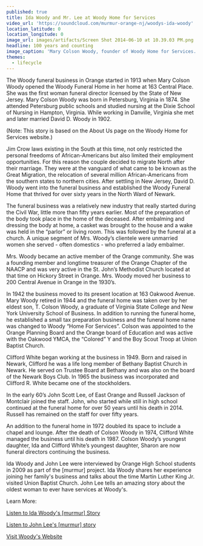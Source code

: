 ```yaml
---
published: true
title: Ida Woody and Mr. Lee at Woody Home for Services
video_url: 'https://soundcloud.com/murmur-orange-nj/woodys-ida-woody'
location_latitude: 0
location_longitude: 0
image_url: images/artifacts/Screen Shot 2014-06-10 at 10.39.03 PM.png
headline: 100 years and counting
image_caption: 'Mary Colson Woody, founder of Woody Home for Services.'
themes:
  - lifecycle
---
```


The Woody funeral business in Orange started in 1913 when Mary Colson Woody opened the Woody Funeral Home in her home at 163 Central Place. She was the first woman funeral director licensed by the State of New Jersey. Mary Colson Woody was born in Petersburg, Virginia in 1874. She attended Petersburg public schools and studied nursing at the Dixie School of Nursing in Hampton, Virginia. While working in Danville, Virginia she met and later married David D. Woody in 1902. 

(Note: This story is based on the About Us page on the Woody Home for Services website.)
 
Jim Crow laws existing in the South at this time, not only restricted the personal freedoms of African-Americans but also limited their employment opportunities. For this reason the couple decided to migrate North after their marriage. They were at the vanguard of what came to be known as the Great Migration, the relocation of several million African-Americans from the southern states to northern cities. After settling in New Jersey, David D. Woody went into the funeral business and established the Woody Funeral Home that thrived for over sixty years in the North Ward of Newark.
 
The funeral business was a relatively new industry that really started during the Civil War, little more than fifty years earlier. Most of the preparation of the body took place in the home of the deceased. After embalming and dressing the body at home, a casket was brought to the house and a wake was held in the “parlor” or living room. This was followed by the funeral at a church. A unique segment of Mrs. Woody’s clientele were unmarried women she served - often domestics - who preferred a lady embalmer.
 
Mrs. Woody became an active member of the Orange community. She was a founding member and longtime treasurer of the Orange Chapter of the NAACP and was very active in the St. John’s Methodist Church located at that time on Hickory Street in Orange. Mrs. Woody moved her business to 200 Central Avenue in Orange in the 1930’s.
 
 In 1942 the business moved to its present location at 163 Oakwood Avenue. Mary Woody retired in 1944 and the funeral home was taken over by her eldest son, T. Colson Woody, a graduate of Virginia State College and New York University School of Business. In addition to running the funeral home, he established a small tax preparation business and the funeral home name was changed to Woody “Home For Services”. Colson was appointed to the Orange Planning Board and the Orange board of Education and was active with the Oakwood YMCA, the “Colored” Y and the Boy Scout Troop at Union Baptist Church.
 
Clifford White began working at the business in 1949. Born and raised in Newark, Clifford he was a life long member of Bethany Baptist Church in Newark. He served on Trustee Board at Bethany and was also on the board of the Newark Boys Club. In 1965 the business was incorporated and Clifford R. White became one of the stockholders.
 
In the early 60’s John Scott Lee, of East Orange and Russell Jackson of Montclair joined the staff. John, who started while still in high school continued at the funeral home for over 50 years until his death in 2014. Russell has remained on the staff for over fifty years.
 
An addition to the funeral home in 1972 doubled its space to include a chapel and lounge. After the death of Colson Woody in 1974, Clifford White managed the business until his death in 1987. Colson Woody’s youngest daughter, Ida and Clifford White’s youngest daughter, Sharon are now funeral directors continuing the business.

Ida Woody and John Lee were interviewed by Orange High School students in 2009 as part of the [murmur] project.  Ida Woody shares her experience joining her family's business and talks about the time Martin Luther King Jr. visited Union Baptist Church. John Lee tells an amazing story about the oldest woman to ever have services at Woody's. 

Learn More:  

[Listen to Ida Woody's [murmur] Story](https://soundcloud.com/murmur-orange-nj/woodys-ida-woody)   
  
[Listen to John Lee's [murmur] story](https://soundcloud.com/murmur-orange-nj/woodys-mr-lee-oldest-woman)
  
[Visit Woody's Website](http://www.woodyhomeforservices.com/)
